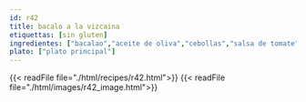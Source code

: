 ```yaml
---
id: r42
title: bacalo a la vizcaina
etiquettas: [sin gluten]
ingredientes: ["bacalao","aceite de oliva","cebollas","salsa de tomate","aceituna","alcaparra","ajo","papas","pimientos","pasas"]
plato: ["plato principal"]
---
```


{{< readFile file="./html/recipes/r42.html">}}
{{< readFile file="./html/images/r42_image.html">}}